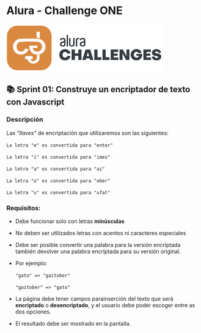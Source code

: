 # Alura - Challenge ONE 

![Logo](./assets/alura-challenge.png)

## 📚 Sprint 01: Construye un encriptador de texto con Javascript


### Descripción
Las *"llaves"* de encriptación que utilizaremos son las siguientes:

`La letra "e" es convertida para "enter"`

`La letra "i" es convertida para "imes"`

`La letra "a" es convertida para "ai"`

`La letra "o" es convertida para "ober"`

`La letra "u" es convertida para "ufat"`

### Requisitos:

- Debe funcionar solo con letras **minúsculas**

- No deben ser utilizados letras con acentos ni caracteres especiales

- Debe ser posible convertir una palabra para la versión encriptada también devolver una palabra encriptada para su versión original.

- Por ejemplo:

    `"gato" => "gaitober"`

    `"gaitober" => "gato"`


- La página debe tener campos parainserción del texto que será **encriptado** o **desencriptado**, y el usuario debe poder escoger entre as dos opciones.

- El resultado debe ser mostrado en la pantalla.
